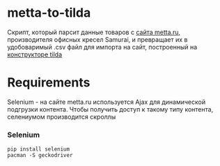 # metta-to-tilda

Скрипт, который парсит данные товаров с [сайта metta.ru](https://metta.ru/), производителя офисных кресел Samurai, и превращает их в удобоваримый .csv файл для импорта на сайт, построенный на [конструкторе tilda](https://кресла-самурай.рф/)

# Requirements

Selenium - на сайте metta.ru используется Ajax для динамической подгрузки контента. Чтобы получить доступ к такому типу контента, селениумом производится скроллы

### Selenium

```commandline
pip install selenium 
pacman -S geckodriver
```
